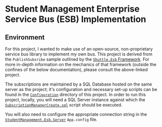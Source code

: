# Student Management Enterprise Service Bus (ESB) Implementation

## Environment

For this project, I wanted to make use of an open-source, non-proprietary service bus library to implement my own
bus. This project is derived from the `PublishSubsribe` sample outlined by the [`Shuttle.Esb` Framework](https://github.com/Shuttle/Shuttle.Esb.Samples/tree/master/Shuttle.PublishSubscribe). For
more in-depth information on the mechanics of that framework (outside the confines of the below documentation), please consult the above-linked project.

The subscriptions are maintained by a SQL Database hosted on the same server as the project; it's configuration and
necessary set-up scripts can be found in the [`Configuration`](./Configuration) directory of this project. In order to run this project, locally, 
you will need a SQL Server instance against which the [`SubscriptionManagerCreate.sql`](./Configuration/SubscriptionManagerCreate.sql) script should
be executed. 

You will also need to configure the appropriate connection string in the [`StudentManagement.Esb.Server`](./StudentManagement.Esb.Server) `App.config`
file.



